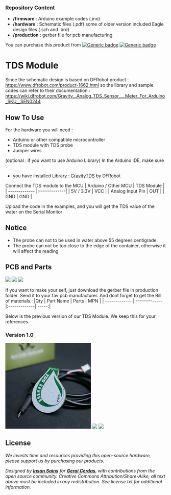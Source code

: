 ### Repository Content
* **/firmware** : Arduino example codes (.ino)
* **/hardware** : Schematic files (.pdf) some of older version included Eagle design files (.sch and .brd)
* **/production** : gerber file for pcb manufacturing

You can purchase this product from [![Generic badge](https://img.shields.io/badge/Indonesia-Tokopedia-<COLOR>.svg)](https://www.tokopedia.com/geraicerdas/analog-tds-module-for-arduino-water-quality-sensor-tds-module-only) 
[![Generic badge](https://img.shields.io/badge/Worldwide-Tindie-red.svg)](https://www.geraicerdas.com)

# TDS Module

Since the schematic design is based on DFRobot product :
https://www.dfrobot.com/product-1662.html so the library and sample codes can refer to their documentation :
https://wiki.dfrobot.com/Gravity__Analog_TDS_Sensor___Meter_For_Arduino_SKU__SEN0244

## How To Use
For the hardware you will need :
- Arduino or other compatible microcontroller
- TDS module with TDS probe
- Jumper wires

(optional : if you want to use Arduino Library) In the Arduino IDE, make sure :
- you have installed Library : [GravityTDS](https://github.com/DFRobot/GravityTDS) by DFRobot

Connect the TDS module to the MCU
| Arduino / Other MCU | TDS Module |
| ------------- |:-------------|
| 5V / 3.3V | VCC |
| Analog Input Pin | OUT |
| GND | GND |

Upload the code in the examples, and you will get the TDS value of the water on the Serial Monitor

## Notice
- The probe can not to be used in water above 55 degrees centigrade.
- The probe can not be too close to the edge of the container, otherwise it will affect the reading

## PCB and Parts

<p float="left">
<img src="https://images.tokopedia.net/img/cache/900/VqbcmM/2022/1/21/312c4993-9451-4e73-9aea-a0a2af02289b.jpg" width=400 /> 
<img src="https://images.tokopedia.net/img/cache/900/VqbcmM/2022/1/21/d86db4d8-47f6-4d38-8214-927a6333ce38.jpg" width=400 />
<img src="https://images.tokopedia.net/img/cache/900/VqbcmM/2022/1/21/37d12968-f82c-4aa1-b497-fbf9aa59bcae.jpg" width=805 /> 
</p>

If you want to make your self, just download the gerber file in production folder. Send it to your fav pcb manufacturer. And dont forget to get the Bill of materials :
|Qty | Part Name | Parts | MPN |
| ------------- |:-------------|:-------------| -----:|


Below is the previous version of our TDS Module. We keep this for your references.

### Version 1.0

<p float="left">
<img src="images/P1370415.JPG" width=268>
<img src="images/P1370436.JPG" width=268>
<img src="images/P1370463.JPG" width=268>
</p>

## License
*We invests time and resources providing this open-source hardware, please support us by purchasing our products.*

*Designed by **[Insan Sains](https://www.youtube.com/insansains)** for **[Gerai Cerdas](https://geraicerdas.com)**, with contributions from the open source community. Creative Commons Attribution/Share-Alike, all text above must be included in any redistribution. See license.txt for additional information.*
